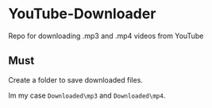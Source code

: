 # YouTube-Downloader
Repo for downloading .mp3 and .mp4 videos from YouTube

## Must
Create a folder to save downloaded files. 

Im my case `Downloaded\mp3` and `Downloaded\mp4`.